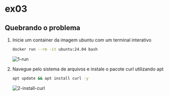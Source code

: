# ex03

## Quebrando o problema

1. Inicie um container da imagem ubuntu com um terminal interativo
    ```bash
    docker run --rm -it ubuntu:24.04 bash
    ```
    ![1-run](screenshots/1-run)

2. Navegue pelo sistema de arquivos e instale o pacote curl utilizando apt
    ```bash
    apt update && apt install curl -y
    ```
    ![2-install-curl](screenshots/2-install-curl)
